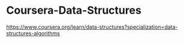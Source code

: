 # Coursera-Data-Structures
https://www.coursera.org/learn/data-structures?specialization=data-structures-algorithms
